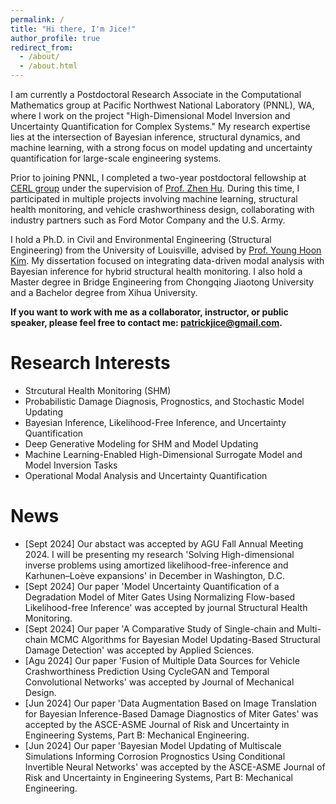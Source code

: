 ```yaml
---
permalink: /
title: "Hi there, I'm Jice!"
author_profile: true
redirect_from: 
  - /about/
  - /about.html
---
```


I am currently a Postdoctoral Research Associate in the Computational Mathematics group at Pacific Northwest National Laboratory (PNNL), WA, where I work on the project "High-Dimensional Model Inversion and Uncertainty Quantification for Complex Systems." My research expertise lies at the intersection of Bayesian inference, structural dynamics, and machine learning, with a strong focus on model updating and uncertainty quantification for large-scale engineering systems.

Prior to joining PNNL, I completed a two-year postdoctoral fellowship at [CERL group](https://reliadesign.net/) under the supervision of [Prof. Zhen Hu](https://umdearborn.edu/people-um-dearborn/zhen-hu). During this time, I participated in multiple projects involving machine learning, structural health monitoring, and vehicle crashworthiness design, collaborating with industry partners such as Ford Motor Company and the U.S. Army.

I hold a Ph.D. in Civil and Environmental Engineering (Structural Engineering) from the University of Louisville, advised by [Prof. Young Hoon Kim](https://engineering.louisville.edu/faculty/young-h-kim/). My dissertation focused on integrating data-driven modal analysis with Bayesian inference for hybrid structural health monitoring. I also hold a Master degree in Bridge Engineering from Chongqing Jiaotong University and a Bachelor degree from Xihua University.

<p><strong>If you want to work with me as a collaborator, instructor, or public speaker, please feel free to contact me: <a href="mailto:patrickjice@gmail.com">patrickjice@gmail.com</a>.</strong></p>

Research Interests
======
- Strcutural Health Monitoring (SHM)
- Probabilistic Damage Diagnosis, Prognostics, and Stochastic Model Updating
- Bayesian Inference, Likelihood-Free Inference, and Uncertainty Quantification
- Deep Generative Modeling for SHM and Model Updating
- Machine Learning-Enabled High-Dimensional Surrogate Model and Model Inversion Tasks
- Operational Modal Analysis and Uncertainty Quantification

News
======
- [Sept 2024] Our abstact was accepted by AGU Fall Annual Meeting 2024. I will be presenting my research 'Solving High-dimensional inverse problems using amortized likelihood-free-inference and Karhunen–Loève expansions' in December in Washington, D.C. 
- [Sept 2024] Our paper 'Model Uncertainty Quantification of a Degradation Model of Miter Gates Using Normalizing Flow-based Likelihood-free Inference' was accepted by journal Structural Health Monitoring.
- [Sept 2024] Our paper 'A Comparative Study of Single-chain and Multi-chain MCMC Algorithms for Bayesian Model Updating-Based Structural Damage Detection' was accepted by Applied Sciences.
- [Agu 2024] Our paper 'Fusion of Multiple Data Sources for Vehicle Crashworthiness Prediction Using CycleGAN and Temporal Convolutional Networks' was accepted by Journal of Mechanical Design.
- [Jun 2024] Our paper 'Data Augmentation Based on Image Translation for Bayesian Inference-Based Damage Diagnostics of Miter Gates' was accepted by the ASCE-ASME Journal of Risk and Uncertainty in Engineering Systems, Part B: Mechanical Engineering.
- [Jun 2024] Our paper 'Bayesian Model Updating of Multiscale Simulations Informing Corrosion Prognostics Using Conditional Invertible Neural Networks' was accepted by the ASCE-ASME Journal of Risk and Uncertainty in Engineering Systems, Part B: Mechanical Engineering.


